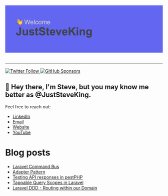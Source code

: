 <h1 align="center">

![JustSteveKing](./header.png)

</h1>

---


<p>
  <a href="https://twitter.com/JustSteveKing">
    <img alt="Twitter Follow" src="https://img.shields.io/twitter/follow/JustSteveKing?style=for-the-badge">
  </a>

  <a href="https://github.com/sponsors/JustSteveKing">
    <img alt="GitHub Sponsors" src="https://img.shields.io/static/v1?label=Sponsor&message=%E2%9D%A4&logo=GitHub&style=for-the-badge">
  </a>
</p>

## 👋 Hey there, I'm Steve, but you may know me better as @JustSteveKing.

Feel free to reach out:

- [LinkedIn](https://www.linkedin.com/in/steve-mcdougall/)
- [Email](mailto://juststevemcd@gmail.com)
- [Website](https://www.juststeveking.uk/)
- [YouTube](https://www.youtube.com/c/JustSteveKing)

# Blog posts
<!-- BLOG-POST-LIST:START -->
- [Laravel Command Bus](https://www.juststeveking.uk/laravel-command-bus)
- [Adapter Pattern](https://www.juststeveking.uk/adapter-pattern)
- [Testing API responses in pestPHP](https://www.juststeveking.uk/testing-api-responses-in-pest-php)
- [Tappable Query Scopes in Laravel](https://www.juststeveking.uk/tappable-query-scopes-in-laravel)
- [Laravel DDD - Routing within our Domain](https://www.juststeveking.uk/routing-within-our-domain)
<!-- BLOG-POST-LIST:END -->
